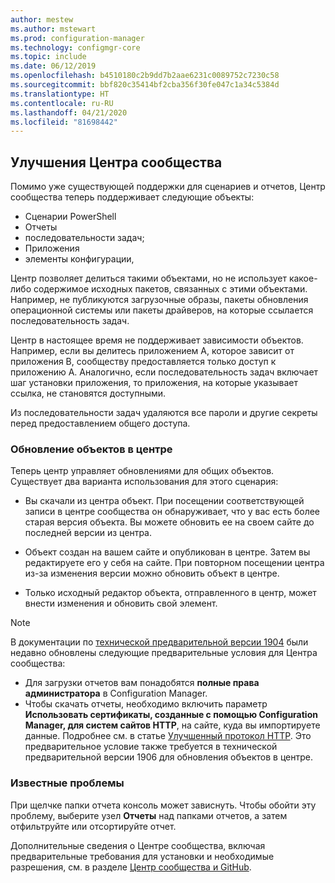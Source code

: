 ```yaml
---
author: mestew
ms.author: mstewart
ms.prod: configuration-manager
ms.technology: configmgr-core
ms.topic: include
ms.date: 06/12/2019
ms.openlocfilehash: b4510180c2b9dd7b2aae6231c0089752c7230c58
ms.sourcegitcommit: bbf820c35414bf2cba356f30fe047c1a34c5384d
ms.translationtype: HT
ms.contentlocale: ru-RU
ms.lasthandoff: 04/21/2020
ms.locfileid: "81698442"
---
```

## <a name="improvements-to-community-hub"></a><a name="bkmk_hub"></a> Улучшения Центра сообщества

<!--4224401 & 3555935-->

Помимо уже существующей поддержки для сценариев и отчетов, Центр сообщества теперь поддерживает следующие объекты:  

- Сценарии PowerShell
- Отчеты
- последовательности задач;
- Приложения
- элементы конфигурации,  

Центр позволяет делиться такими объектами, но не использует какое-либо содержимое исходных пакетов, связанных с этими объектами. Например, не публикуются загрузочные образы, пакеты обновления операционной системы или пакеты драйверов, на которые ссылается последовательность задач.

Центр в настоящее время не поддерживает зависимости объектов. Например, если вы делитесь приложением A, которое зависит от приложения B, сообществу предоставляется только доступ к приложению A. Аналогично, если последовательность задач включает шаг установки приложения, то приложения, на которые указывает ссылка, не становятся доступными.

Из последовательности задач удаляются все пароли и другие секреты перед предоставлением общего доступа.

### <a name="updating-hub-objects"></a>Обновление объектов в центре

Теперь центр управляет обновлениями для общих объектов. Существует два варианта использования для этого сценария:

- Вы скачали из центра объект. При посещении соответствующей записи в центре сообщества он обнаруживает, что у вас есть более старая версия объекта. Вы можете обновить ее на своем сайте до последней версии из центра.

- Объект создан на вашем сайте и опубликован в центре. Затем вы редактируете его у себя на сайте. При повторном посещении центра из-за изменения версии можно обновить объект в центре.

- Только исходный редактор объекта, отправленного в центр, может внести изменения и обновить свой элемент.

> [!NOTE]
> В документации по [технической предварительной версии 1904](../../technical-preview-1904.md#community-hub-and-github) были недавно обновлены следующие предварительные условия для Центра сообщества:
> - Для загрузки отчетов вам понадобятся **полные права администратора** в Configuration Manager.
> - Чтобы скачать отчеты, необходимо включить параметр **Использовать сертификаты, созданные с помощью Configuration Manager, для систем сайтов HTTP**, на сайте, куда вы импортируете данные. Подробнее см. в статье [Улучшенный протокол HTTP](../../../../plan-design/hierarchy/enhanced-http.md). Это предварительное условие также требуется в технической предварительной версии 1906 для обновления объектов в центре.

### <a name="known-issues"></a>Известные проблемы

При щелчке папки отчета консоль может зависнуть. Чтобы обойти эту проблему, выберите узел **Отчеты** над папками отчетов, а затем отфильтруйте или отсортируйте отчет.

Дополнительные сведения о Центре сообщества, включая предварительные требования для установки и необходимые разрешения, см. в разделе [Центр сообщества и GitHub](../../technical-preview-1904.md#community-hub-and-github). 

